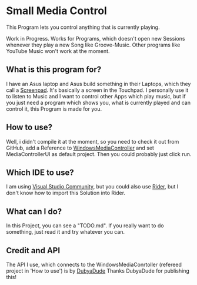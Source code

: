 ﻿# Small Media Control
This Program lets you control anything that is currently playing.

Work in Progress. Works for Programs, which doesn't open new Sessions whenever they play a new Song like Groove-Music. Other programs like YouTube Music won't work at the moment.

## What is this program for?
I have an Asus laptop and Asus build something in their Laptops, which they call a [Screenpad](https://www.asus.com/us/site/zenbook/screenpad/). It's basically a screen in the Touchpad. I personally use it to listen to Music and I want to control other Apps which play music, but if you just need a program which shows you, what is currently played and can control it, this Program is made for you.

## How to use?
Well, i didn't compile it at the moment, so you need to check it out from GitHub, add a Reference to [WindowsMediaController](https://github.com/benehmb/WindowsMediaController) and set MediaControllerUI as default project. Then you could probably just click run.

## Which IDE to use?
I am using [Visual Studio Community](https://visualstudio.microsoft.com/), but you could also use [Rider](https://www.jetbrains.com/rider/), but I don't know how to import this Solution into Rider.

## What can I do?
In this Project, you can see a "TODO.md". If you really want to do something, just read it and try whatever you can.

## Credit and API
The API I use, which connects to the WindowsMediaConrtoller (refereed project in 'How to use') is by [DubyaDude](https://github.com/DubyaDude)
Thanks DubyaDude for publishing this!